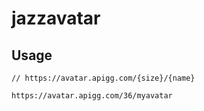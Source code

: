 # jazzavatar

## Usage

```
// https://avatar.apigg.com/{size}/{name}

https://avatar.apigg.com/36/myavatar

```
